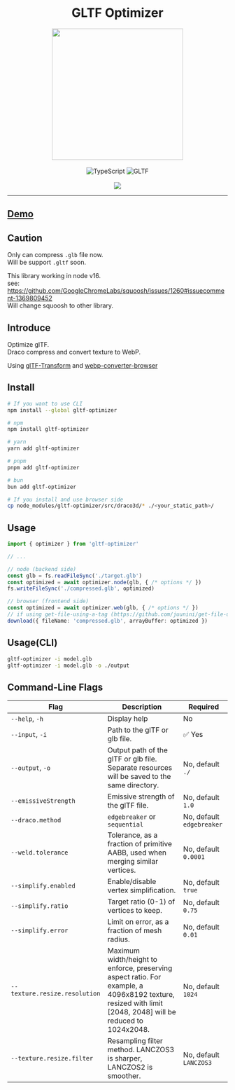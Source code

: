 <h1 align="center">GLTF Optimizer</h1>

<div align="center">
  <img
    src="https://repository-images.githubusercontent.com/581755148/e31793f8-a960-45f0-887e-fffe5f68677f"
    alt=""
    width="300"
  />
</div>

<br />

<div align="center">
  <img src="https://img.shields.io/badge/TypeScript-007ACC?style=for-the-badge&logo=typescript&logoColor=white" alt="TypeScript" />
  <img src="https://img.shields.io/badge/GLTF-07C160?style=for-the-badge&logo=gltf&logoColor=white" alt="GLTF" />
</div>

<br />

<div align="center">
  <a href="https://codecov.io/gh/juunini/gltf-optimizer" > 
    <img src="https://codecov.io/gh/juunini/gltf-optimizer/branch/main/graph/badge.svg?token=46CB8BN45T"/> 
  </a>
</div>

---

## [Demo](https://juunini.github.io/gltf-optimizer)

## Caution

Only can compress `.glb` file now.  
Will be support `.gltf` soon.  

This library working in node v16.  
see: https://github.com/GoogleChromeLabs/squoosh/issues/1260#issuecomment-1369809452  
Will change squoosh to other library.  

## Introduce

Optimize glTF.  
Draco compress and convert texture to WebP.  

Using [glTF-Transform](https://github.com/donmccurdy/glTF-Transform) and [webp-converter-browser](https://github.com/juunini/webp-converter-browser)

## Install

```bash
# If you want to use CLI
npm install --global gltf-optimizer

# npm
npm install gltf-optimizer

# yarn
yarn add gltf-optimizer

# pnpm
pnpm add gltf-optimizer

# bun
bun add gltf-optimizer

# If you install and use browser side
cp node_modules/gltf-optimizer/src/draco3d/* ./<your_static_path>/
```

## Usage

```ts
import { optimizer } from 'gltf-optimizer'

// ...

// node (backend side)
const glb = fs.readFileSync('./target.glb')
const optimized = await optimizer.node(glb, { /* options */ })
fs.writeFileSync('./compressed.glb', optimized)

// browser (frontend side)
const optimized = await optimizer.web(glb, { /* options */ })
// if using get-file-using-a-tag (https://github.com/juunini/get-file-using-a-tag)
download({ fileName: 'compressed.glb', arrayBuffer: optimized })
```

## Usage(CLI)

```bash
gltf-optimizer -i model.glb
gltf-optimizer -i model.glb -o ./output
```

## Command-Line Flags

| Flag | Description | Required |
|-|-|-|
| `--help`, `-h` | Display help | No |
| `--input`, `-i` | Path to the glTF or glb file. | :white_check_mark: Yes |
| `--output`, `-o` | Output path of the glTF or glb file. Separate resources will be saved to the same directory. | No, default `./` |
| `--emissiveStrength` | Emissive strength of the glTF file. | No, default `1.0` |
| `--draco.method` | `edgebreaker` or `sequential` | No, default `edgebreaker` |
| `--weld.tolerance` | Tolerance, as a fraction of primitive AABB, used when merging similar vertices. | No, default `0.0001` |
| `--simplify.enabled` | Enable/disable vertex simplification. | No, default `true` |
| `--simplify.ratio` | Target ratio (0-1) of vertices to keep. | No, default `0.75` |
| `--simplify.error` | Limit on error, as a fraction of mesh radius. | No, default `0.01` |
| `--texture.resize.resolution` | Maximum width/height to enforce, preserving aspect ratio. For example, a 4096x8192 texture, resized with limit [2048, 2048] will be reduced to 1024x2048. | No, default `1024` |
| `--texture.resize.filter` | Resampling filter method. LANCZOS3 is sharper, LANCZOS2 is smoother. | No, default `LANCZOS3` |
